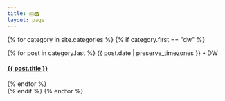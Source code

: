 ```yaml
---
title: Ⓓ🅦
layout: page
---
```

{% for category in site.categories %}
  {% if category.first == "dw" %}
  <div>
    {% for post in category.last %}
    <span class="postdate">{{ post.date | preserve_timezones }}</span> • <span class="author">DW</span>
    <h4><a href="{{site.url}}{{site.baseurl}}{{ post.url }}">{{ post.title }}</a></h4>
    {% endfor %}
  </div>
  {% endif %}
{% endfor %}

